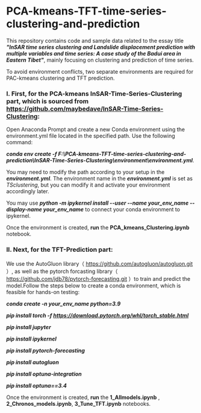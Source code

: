 # PCA-kmeans-TFT-time-series-clustering-and-prediction
This repository contains code and sample data related to the essay title ***"InSAR time series clustering and Landslide displacement prediction with multiple variables and time series: A case study of the Badui area in Eastern Tibet"***, mainly focusing on clustering and prediction of time series.

To avoid environment conflicts, two separate environments are required for PAC-kmeans clustering and TFT prediction.

### I. First, for the PCA-kmeans InSAR-Time-Series-Clustering part, which is sourced from https://github.com/maybedave/InSAR-Time-Series-Clustering:

Open Anaconda Prompt and create a new Conda environment using the environment.yml file located in the specified path. Use the following command:

***conda env create -f F:\PCA-kmeans-TFT-time-series-clustering-and-prediction\InSAR-Time-Series-Clustering\environment\environment.yml***. 

You may need to modify the path according to your setup in the ***environment.yml***. The environment name in the ***environment.yml*** is set as _TSclustering_, but you can modify it and activate your environment accordingly later.

You may use ***python -m ipykernel install --user --name your_env_name --display-name your_env_name*** to connect your conda environment to ipykernel.

Once the environment is created, **run** the **PCA_kmeans_Clustering.ipynb** notebook.

### II. Next, for the TFT-Prediction part:

We use the AutoGluon library（ https://github.com/autogluon/autogluon.git ）, as well as the pytorch forcasting library（ https://github.com/jdb78/pytorch-forecasting.git ）to train and predict the model.Follow the steps below to create a conda environment, which is feasible for hands-on testing:

***conda create -n your_env_name python=3.9***

***pip install torch -f https://download.pytorch.org/whl/torch_stable.html***

***pip install jupyter***

***pip install ipykernel***

***pip install pytorch-forecasting***

***pip install autogluon***

***pip install optuna-integration***

***pip install optuna==3.4***

Once the environment is created, **run** the **1_Allmodels.ipynb** , **2_Chronos_models.ipynb**, **3_Tune_TFT.ipynb** notebooks.
